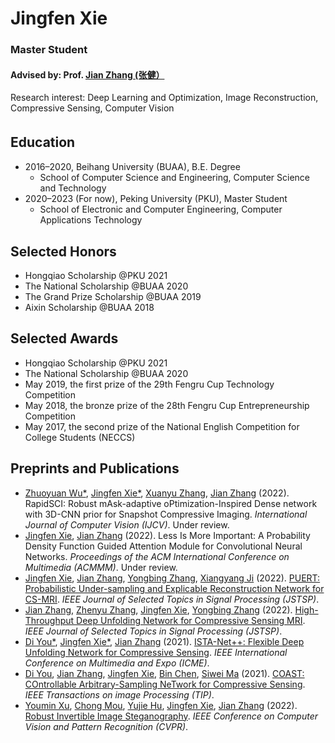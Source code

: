 # Jingfen Xie

### Master Student

#### Advised by: Prof. [‪Jian Zhang (张健）‬](https://villa.jianzhang.tech)

Research interest: Deep Learning and Optimization, Image Reconstruction, Compressive Sensing, Computer Vision


## Education　

- 2016–2020, Beihang University (BUAA), B.E. Degree
  - School of Computer Science and Engineering, Computer Science and Technology
- 2020–2023 (For now),  Peking University (PKU), Master Student 
  - School of Electronic and Computer Engineering, Computer Applications Technology


## Selected Honors

- Hongqiao Scholarship @PKU  2021
- The National Scholarship @BUAA  2020
- The Grand Prize Scholarship @BUAA  2019
- Aixin Scholarship @BUAA  2018


## Selected Awards

- Hongqiao Scholarship @PKU  2021
- The National Scholarship @BUAA  2020
- May 2019, the first prize of the 29th Fengru Cup Technology Competition 
- May 2018, the bronze prize of the 28th Fengru Cup Entrepreneurship Competition 
- May 2017, the second prize of the National English Competition for College Students (NECCS)


## Preprints and Publications

- [Zhuoyuan Wu\*](https://villa.jianzhang.tech/people/zhuoyuan-wu-武卓远/), [Jingfen Xie\*](https://villa.jianzhang.tech/people/jingfen-xie-谢静芬/), [Xuanyu Zhang](https://villa.jianzhang.tech/people/xuanyu-zhang-张轩宇), [Jian Zhang](https://villa.jianzhang.tech/people/jian-zhang-张健/) (2022). RapidSCI: Robust mAsk-adaptive oPtimization-Inspired Dense network with 3D-CNN prior for Snapshot Compressive Imaging. *International Journal of Computer Vision (IJCV)*. Under review.
- [Jingfen Xie](https://villa.jianzhang.tech/people/jingfen-xie-谢静芬/), [Jian Zhang](https://villa.jianzhang.tech/people/jian-zhang-张健/) (2022). Less Is More Important: A Probability Density Function Guided Attention Module for Convolutional Neural Networks. *Proceedings of the ACM International Conference on Multimedia (ACMMM)*. Under review.
- [Jingfen Xie](https://villa.jianzhang.tech/people/jingfen-xie-谢静芬/), [Jian Zhang](https://villa.jianzhang.tech/people/jian-zhang-张健/), [Yongbing Zhang](https://scholar.google.com/citations?user=0KlvTEYAAAAJ&hl=en), [Xiangyang Ji](https://www.au.tsinghua.edu.cn/info/1166/2066.htm) (2022). [PUERT: Probabilistic Under-sampling and Explicable Reconstruction Network for CS-MRI](https://ieeexplore.ieee.org/document/9764377). *IEEE Journal of Selected Topics in Signal Processing (JSTSP)*.
- [Jian Zhang](https://villa.jianzhang.tech/people/jian-zhang-张健/), [Zhenyu Zhang](https://villa.jianzhang.tech/people/zhenyu-zhang-张振宇/), [Jingfen Xie](https://villa.jianzhang.tech/people/jingfen-xie-谢静芬/), [Yongbing Zhang](https://scholar.google.com/citations?user=0KlvTEYAAAAJ&hl=en) (2022). [High-Throughput Deep Unfolding Network for Compressive Sensing MRI](https://ieeexplore.ieee.org/document/9763318). *IEEE Journal of Selected Topics in Signal Processing (JSTSP)*.
- [Di You\*](https://villa.jianzhang.tech/people/di-you-由迪/), [Jingfen Xie\*](https://villa.jianzhang.tech/people/jingfen-xie-谢静芬/), [Jian Zhang](https://villa.jianzhang.tech/people/jian-zhang-张健/) (2021). [ISTA-Net++: Flexible Deep Unfolding Network for Compressive Sensing](https://villa.jianzhang.tech/publication/100033/). *IEEE International Conference on Multimedia and Expo (ICME)*.
- [Di You](https://villa.jianzhang.tech/people/di-you-由迪/), [Jian Zhang](https://villa.jianzhang.tech/people/jian-zhang-张健/), [Jingfen Xie](https://villa.jianzhang.tech/people/jingfen-xie-谢静芬/), [Bin Chen](https://villa.jianzhang.tech/people/bin-chen-陈斌/), [Siwei Ma](https://scholar.google.com/citations?user=y3YqlaUAAAAJ&hl=zh-CN) (2021). [COAST: COntrollable Arbitrary-Sampling NeTwork for Compressive Sensing](https://villa.jianzhang.tech/publication/200030/). *IEEE Transactions on image Processing (TIP)*.
- [Youmin Xu](https://villa.jianzhang.tech/people/youmin-xu-许佑民/), [Chong Mou](https://villa.jianzhang.tech/people/chong-mou-牟冲/), [Yujie Hu](https://villa.jianzhang.tech/people/yujie-hu-胡妤婕/), [Jingfen Xie](https://villa.jianzhang.tech/people/jingfen-xie-谢静芬/), [Jian Zhang](https://villa.jianzhang.tech/people/jian-zhang-张健/) (2022). [Robust Invertible Image Steganography](https://villa.jianzhang.tech/publication/100052/). *IEEE Conference on Computer Vision and Pattern Recognition (CVPR)*.
